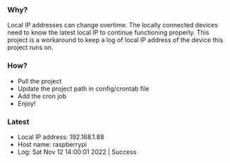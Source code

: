 ### Why?
Local IP addresses can change overtime. 
The locally connected devices need to know the latest local IP to continue functioning properly.
This project is a workaround to keep a log of local IP address of the device this project runs on.

### How?
- Pull the project
- Update the project path in config/crontab file
- Add the cron job
- Enjoy!

### Latest
- Local IP address: 192.168.1.88
- Host name: raspberrypi
- Log: Sat Nov 12 14:00:01 2022 | Success

